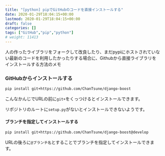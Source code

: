 ```yaml
---
title: "[python] pipでGitHubのコードを直接インストールする"
date: 2020-01-29T18:04:15+00:00
lastmod: 2020-01-29T18:04:15+00:00
draft: false
categories: []
tags: ["GitHub","pip","python"]
# weight: 11413
---
```

人の作ったライブラリをフォークして改良したり、まだpypiにホストされていない最新のコードを利用したかったりする場合に、Githubから直接ライブラリをインストールする方法のメモ  

### GitHubからインストールする
```bash
pip install git+https://github.com/ChanTsune/django-boost
```

こんなかんじでURLの前に`git+`をくっつけるとインストールできます。  

リポジトリのルートに`setup.py`がないとインストールできないようです。  

#### ブランチを指定してインストールする  
```bash
pip install git+https://github.com/ChanTsune/django-boost@develop
```

URLの後ろに`@ブランチ名`とすることでブランチを指定してインストールできます。
